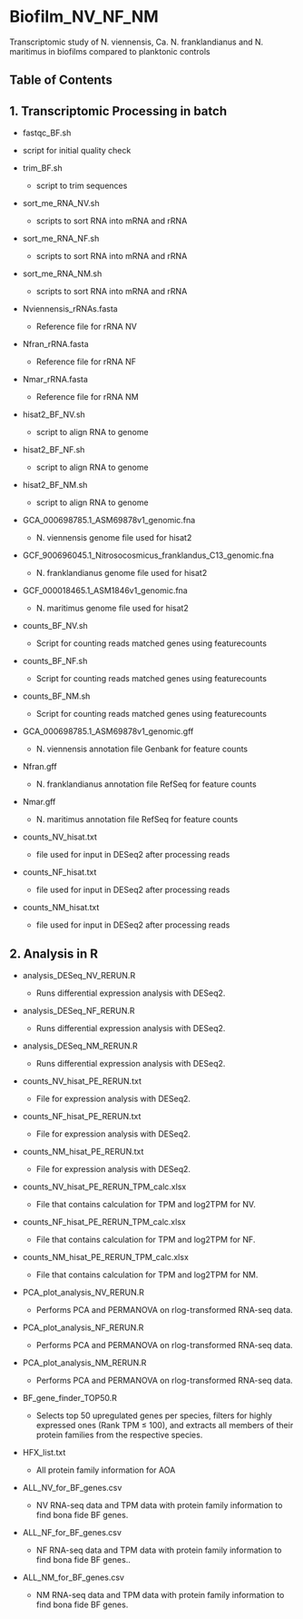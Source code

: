 # Biofilm_NV_NF_NM
Transcriptomic study of N. viennensis, Ca. N. franklandianus and N. maritimus in biofilms compared to planktonic controls


## Table of Contents

## 1. Transcriptomic Processing in batch

 *  fastqc_BF.sh
  * script for initial quality check

* trim_BF.sh
  * script to trim sequences

* sort_me_RNA_NV.sh
  * scripts to sort RNA into mRNA and rRNA

* sort_me_RNA_NF.sh
  * scripts to sort RNA into mRNA and rRNA

* sort_me_RNA_NM.sh
  * scripts to sort RNA into mRNA and rRNA

* Nviennensis_rRNAs.fasta
  * Reference file for rRNA NV

* Nfran_rRNA.fasta
  * Reference file for rRNA NF

* Nmar_rRNA.fasta
  * Reference file for rRNA NM


* hisat2_BF_NV.sh
  * script to align RNA to genome

* hisat2_BF_NF.sh
  * script to align RNA to genome

* hisat2_BF_NM.sh
  * script to align RNA to genome


* GCA_000698785.1_ASM69878v1_genomic.fna
  * N. viennensis genome file used for hisat2

* GCF_900696045.1_Nitrosocosmicus_franklandus_C13_genomic.fna
  * N. franklandianus genome file used for hisat2

* GCF_000018465.1_ASM1846v1_genomic.fna
  * N. maritimus genome file used for hisat2

* counts_BF_NV.sh
  * Script for counting reads matched genes using featurecounts

* counts_BF_NF.sh
  * Script for counting reads matched genes using featurecounts

* counts_BF_NM.sh
  * Script for counting reads matched genes using featurecounts


* GCA_000698785.1_ASM69878v1_genomic.gff
  * N. viennensis annotation file Genbank for feature counts

* Nfran.gff
  * N. franklandianus annotation file RefSeq for feature counts

* Nmar.gff
  * N. maritimus annotation file RefSeq for feature counts

* counts_NV_hisat.txt
  *  file used for input in DESeq2 after processing reads 

* counts_NF_hisat.txt
  *  file used for input in DESeq2 after processing reads  

* counts_NM_hisat.txt
  *  file used for input in DESeq2 after processing reads  


## 2. Analysis in R

*  analysis_DESeq_NV_RERUN.R
   * Runs differential expression analysis with DESeq2.

*  analysis_DESeq_NF_RERUN.R
   * Runs differential expression analysis with DESeq2.

* analysis_DESeq_NM_RERUN.R
   * Runs differential expression analysis with DESeq2.

* counts_NV_hisat_PE_RERUN.txt
   * File for expression analysis with DESeq2.
    
* counts_NF_hisat_PE_RERUN.txt
   * File for expression analysis with DESeq2.
     
* counts_NM_hisat_PE_RERUN.txt
   * File for expression analysis with DESeq2.
     
 
 * counts_NV_hisat_PE_RERUN_TPM_calc.xlsx
   * File that contains calculation for TPM and log2TPM for NV.
    
* counts_NF_hisat_PE_RERUN_TPM_calc.xlsx
   * File that contains calculation for TPM and log2TPM for NF.
     
* counts_NM_hisat_PE_RERUN_TPM_calc.xlsx
   * File that contains calculation for TPM and log2TPM for NM.


 * PCA_plot_analysis_NV_RERUN.R
   * Performs PCA and PERMANOVA on rlog-transformed RNA-seq data. 
    
* PCA_plot_analysis_NF_RERUN.R
   * Performs PCA and PERMANOVA on rlog-transformed RNA-seq data. 
     
* PCA_plot_analysis_NM_RERUN.R
   * Performs PCA and PERMANOVA on rlog-transformed RNA-seq data.
 
 
* BF_gene_finder_TOP50.R
   * Selects top 50 upregulated genes per species, filters for highly expressed ones (Rank TPM ≤ 100), and extracts all members of their protein families from the respective species.

* HFX_list.txt
   * All protein family information for AOA
 
    
* ALL_NV_for_BF_genes.csv
   * NV RNA-seq data and TPM data with protein family information to find bona fide BF genes.
    
* ALL_NF_for_BF_genes.csv
   * NF RNA-seq data and TPM data with protein family information to find bona fide BF genes.. 
     
* ALL_NM_for_BF_genes.csv
   * NM RNA-seq data and TPM data with protein family information to find bona fide BF genes.



